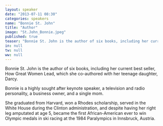 ```yaml
---
layout: speaker
date: "2013-07-11 08:30"
categories: speakers
name: "Bonnie St. John"
title: "Author"
image: "St.John_Bonnie.jpeg"
published: true
teaser: "Bonnie St. John is the author of six books, including her current best seller, How Great Women Lead, which she co-authored with her teenage daughter, Darcy."
in: null
tw: null
ww: null
---
```

Bonnie St. John is the author of six books, including her current best seller, How Great Women Lead, which she co-authored with her teenage daughter, Darcy.  

Bonnie is a highly sought after keynote speaker, a television and radio personality, a business owner, and a single mom. 

She graduated from Harvard, won a Rhodes scholarship, served in the White House during the Clinton administration, and despite having her right leg amputated at age 5, became the first African-American ever to win Olympic medals in ski racing at the 1984 Paralympics in Innsbruck, Austria.